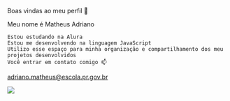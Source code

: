 Boas vindas ao meu perfil 💙

Meu nome é Matheus Adriano

    Estou estudando na Alura
    Estou me desenvolvendo na linguagem JavaScript
    Utilizo esse espaço para minha organização e compartilhamento dos meu projetos desenvolvidos
    Você entrar em contato comigo 📫
adriano.matheus@escola.pr.gov.br

![](https://www.icegif.com/wp-content/uploads/haikyuu-icegif-16.gif)
